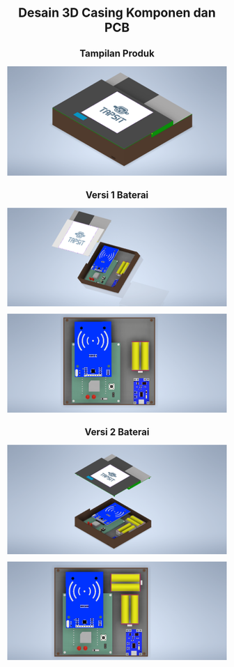 <div align=center>
 <h1> Desain 3D Casing Komponen dan PCB</h1>

<h2> Tampilan Produk </h2>

![alt text](AssemblyProyekIoT.png)

<h2> Versi 1 Baterai </h2>

![alt text](AssemblyProyekIoT1.png)

![alt text](<Isi box.png>)

<h2> Versi 2 Baterai </h2>

![alt text](AssemblyProyekIoT2.png)

![alt text](<Isi box 2.png>)
</div>
